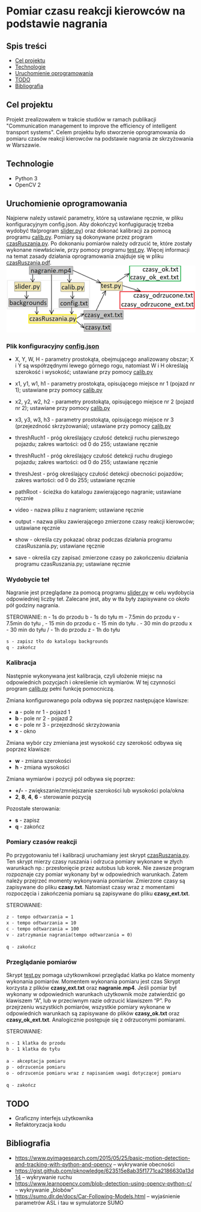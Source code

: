 

# Pomiar czasu reakcji kierowców na podstawie nagrania

## Spis treści
* [Cel projektu](#cel-projektu)
* [Technologie](#technologie)
* [Uruchomienie oprogramowania](#uruchomienie-oprogramowania)
* [TODO](#todo)
* [Bibliografia](#bibliografia)

## Cel projektu
Projekt zrealizowałem w trakcie studiów w ramach publikacji "Communication management to improve the efficiency of intelligent transport systems". Celem projektu było stworzenie oprogramowania do pomiaru czasów reakcji kierowców na podstawie nagrania ze skrzyżowania w Warszawie.

## Technologie
* Python 3
* OpenCV 2

## Uruchomienie oprogramowania
Najpierw należy ustawić parametry, które są ustawiane ręcznie, w pliku konfiguracyjnym config.json. Aby dokończyć konfugigurację trzeba wydobyć tła(program [slider.py](https://github.com/robert-czwartosz/czas-ruszania/blob/main/slider.py)) oraz dokonać kalibracji za pomocą programu [calib.py](https://github.com/robert-czwartosz/czas-ruszania/blob/main/calib.py). Pomiary są dokonywane przez program [czasRuszania.py](https://github.com/robert-czwartosz/czas-ruszania/blob/main/czasRuszania.py). Po dokonaniu pomiarów należy odrzucić te, które zostały wykonane niewłaściwie, przy pomocy programu [test.py](https://github.com/robert-czwartosz/czas-ruszania/blob/main/test.py). Więcej informacji na temat zasady działania oprogramowania znajduje się w pliku [czasRuszania.pdf](https://github.com/robert-czwartosz/czas-ruszania/blob/main/czasRuszania.pdf).
![postepowanie](images/czasRuszaniaSchemat.png "Sposób postępowania prowadzący do otrzymania pomiarów czasów ruszania")
### Plik konfiguracyjny [config.json](https://github.com/robert-czwartosz/czas-ruszania/blob/main/config.json)
* X, Y, W, H - parametry prostokąta, obejmującego analizowany obszar; X i Y są współrzędnymi lewego górnego rogu, natomiast W i H określają szerokość i wysokość; ustawiane przy pomocy [calib.py](https://github.com/robert-czwartosz/czas-ruszania/blob/main/calib.py)
* x1, y1, w1, h1 - parametry prostokąta, opisującego miejsce nr 1 (pojazd nr 1); ustawiane przy pomocy [calib.py](https://github.com/robert-czwartosz/czas-ruszania/blob/main/calib.py)
* x2, y2, w2, h2 - parametry prostokąta, opisującego miejsce nr 2 (pojazd nr 2); ustawiane przy pomocy [calib.py](https://github.com/robert-czwartosz/czas-ruszania/blob/main/calib.py)
* x3, y3, w3, h3 - parametry prostokąta, opisującego miejsce nr 3 (przejezdność skrzyżowania); ustawiane przy pomocy [calib.py](https://github.com/robert-czwartosz/czas-ruszania/blob/main/calib.py)

* threshRuch1 - próg określający czułość detekcji ruchu pierwszego pojazdu; zakres wartości: od 0 do 255; ustawiane ręcznie
* threshRuch1 - próg określający czułość detekcji ruchu drugiego pojazdu; zakres wartości: od 0 do 255; ustawiane ręcznie
* threshJest - próg określający czułość detekcji obecności pojazdów; zakres wartości: od 0 do 255; ustawiane ręcznie

* pathRoot - ścieżka do katalogu zawierającego nagranie; ustawiane ręcznie
* video - nazwa pliku z nagraniem; ustawiane ręcznie
* output - nazwa pliku zawierającego zmierzone czasy reakcji kierowców; ustawiane ręcznie

* show - określa czy pokazać obraz podczas działania programu czasRuszania.py; ustawiane ręcznie
* save - określa czy zapisać zmierzone czasy po zakończeniu działania programu czasRuszania.py; ustawiane ręcznie

### Wydobycie teł
Nagranie jest przeglądane za pomocą programu [slider.py](https://github.com/robert-czwartosz/czas-ruszania/blob/main/slider.py) w celu wydobycia odpowiedniej liczby teł. Zalecane jest, aby w tła były zapisywane co około pół godziny nagrania.

STEROWANIE:
	n - 1s do przodu
	b - 1s do tyłu
	m - 7.5min do przodu
	v - 7.5min do tyłu
	, - 15 min do przodu
	c - 15 min do tyłu
	. - 30 min do przodu
	x - 30 min do tyłu
	/ - 1h do przodu
	z - 1h do tyłu
	
	s - zapisz tło do katalogu backgrounds
	q - zakończ

### Kalibracja
Następnie wykonywana jest kalibracja, czyli ułożenie miejsc na odpowiednich pozycjach i określenie ich wymiarów. W tej czynności program [calib.py](https://github.com/robert-czwartosz/czas-ruszania/blob/main/calib.py) pełni funkcję pomocniczą.

Zmiana konfigurowanego pola odbywa się poprzez następujące klawisze:

* **a** - pole nr 1 - pojazd 1
* **b** - pole nr 2 - pojazd 2
* **c** - pole nr 3 - przejezdność skrzyżowania
* **x** - okno

Zmiana wybór czy zmieniana jest wysokość czy szerokość odbywa się poprzez klawisze:
* **w** - zmiana szerokości
* **h** - zmiana wysokości

Zmiana wymiarów i pozycji pól odbywa się poprzez:
* **+/-** - zwiększanie/zmniejszanie szerokości lub wysokości pola/okna
* **2**, **8**, **4**, **6** - sterowanie pozycją

Pozostałe sterowania:
* **s** - zapisz
* **q** - zakończ

### Pomiary czasów reakcji
Po przygotowaniu teł i kalibracji uruchamiany jest skrypt [czasRuszania.py](https://github.com/robert-czwartosz/czas-ruszania/blob/main/czasRuszania.py). Ten skrypt mierzy czasy ruszania i odrzuca pomiary wykonane w złych warunkach np.: przesłonięcie przez  autobus lub korek. Nie zawsze program rozpoznaje czy pomiar wykonany był w odpowiednich warunkach. Zatem należy przejrzeć momenty wykonywania pomiarów. Zmierzone czasy są zapisywane do pliku **czasy.txt**. Natomiast czasy wraz z momentami rozpoczęcia i zakończenia pomiaru są zapisywane do pliku **czasy_ext.txt**.

STEROWANIE:

	z - tempo odtwarzania = 1
	x - tempo odtwarzania = 10
	c - tempo odtwarzania = 100
	v - zatrzymanie nagrania(tempo odtwarzania = 0)
	
	q - zakończ

### Przeglądanie pomiarów
Skrypt [test.py](https://github.com/robert-czwartosz/czas-ruszania/blob/main/test.py) pomaga użytkownikowi przeglądać klatka po klatce momenty wykonania pomiarów. Momentem wykonania pomiaru jest czas  Skrypt korzysta z plików **czasy_ext.txt** oraz **nagranie.mp4**. Jeśli pomiar był wykonany w odpowiednich warunkach użytkownik może zatwierdzić go klawiszem “A”, lub w przeciwnym razie odrzucić klawiszem “P”. Po przejrzeniu wszystkich pomiarów, wszystkie pomiary wykonane w odpowiednich warunkach są zapisywane do plików **czasy_ok.txt** oraz **czasy_ok_ext.txt**. Analogicznie postępuje się z odrzuconymi pomiarami.

STEROWANIE:

	n - 1 klatka do przodu
	b - 1 klatka do tyłu

	a - akceptacja pomiaru
	p - odrzucenie pomiaru
	o - odrzucenie pomiaru wraz z napisaniem uwagi dotyczącej pomiaru

	q - zakończ

## TODO
* Graficzny interfejs użytkownika
* Refaktoryzacja kodu

## Bibliografia
* https://www.pyimagesearch.com/2015/05/25/basic-motion-detection-and-tracking-with-python-and-opencv – wykrywanie obecności
* https://gist.github.com/pknowledge/623515e8ab35f1771ca2186630a13d14 – wykrywanie ruchu
* https://www.learnopencv.com/blob-detection-using-opencv-python-c/ – wykrywanie „blobów”
* https://sumo.dlr.de/docs/Car-Following-Models.html – wyjaśnienie parametrów ASL i tau w symulatorze SUMO

